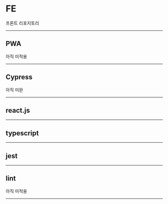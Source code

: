 # FE
프론트 리포지토리

---

## PWA

아직 미적용

---

## Cypress

아직 미완

---

## react.js

---

## typescript

---

## jest

---

## lint

아직 미적용

---



